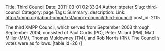 Title: Third Council
Date: 2011-03-01 02:33:24
Author: stpeter
Slug: third-council
Category: page
Tags: 
Summary: description:
Link: http://xmpp.org/about-xmpp/xsf/xmpp-council/third-council/
post_id: 2115


The third XMPP Council, which served from September 2003 through September 2004, consisted of Paul Curtis (PC), Peter Millard (PM), Matt Miller (MM), Thomas Muldowney (TM), and Rob Norris (RN). The Council’s votes were as follows. [table id=26 /]
